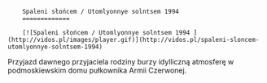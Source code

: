 
        Spaleni słońcem / Utomlyonnye solntsem 1994 
        =============
        
        [![Spaleni słońcem / Utomlyonnye solntsem 1994 ](http://vidos.pl/images/player.gif)](http://vidos.pl/spaleni-sloncem-utomlyonnye-solntsem-1994)
        
        
 Przyjazd dawnego przyjaciela rodziny burzy idylliczną atmosferę w podmoskiewskim domu pułkownika Armii Czerwonej.
    